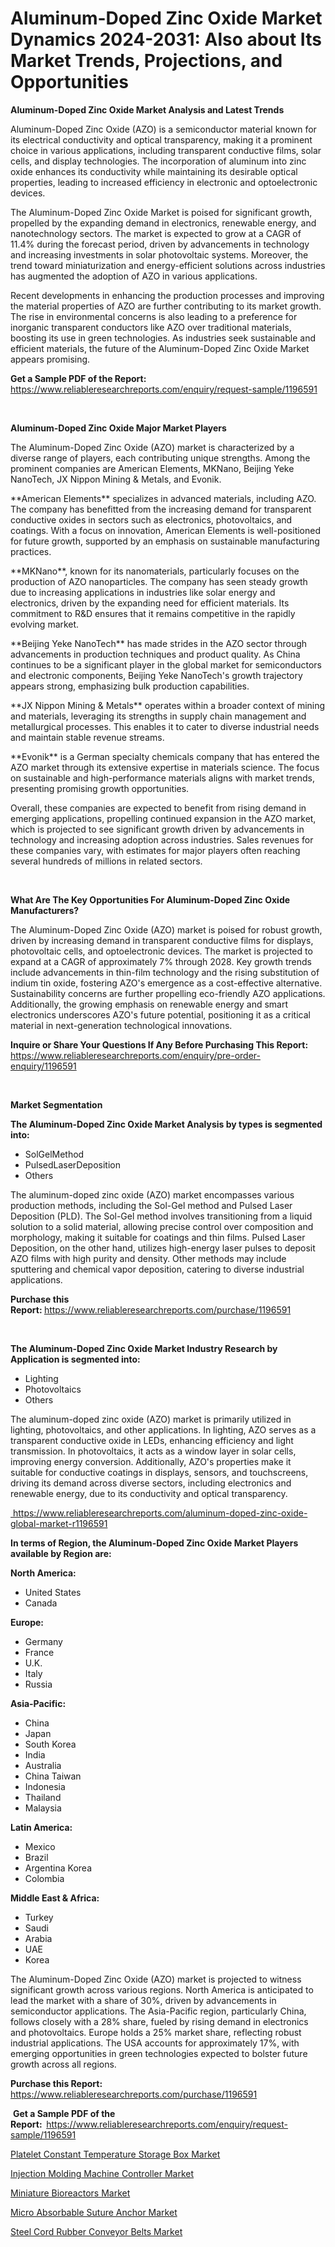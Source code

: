 <p><h1>Aluminum-Doped Zinc Oxide Market Dynamics 2024-2031: Also about Its Market Trends, Projections, and Opportunities</h1></p><p><strong>Aluminum-Doped Zinc Oxide Market Analysis and Latest Trends</strong></p>
<p><p>Aluminum-Doped Zinc Oxide (AZO) is a semiconductor material known for its electrical conductivity and optical transparency, making it a prominent choice in various applications, including transparent conductive films, solar cells, and display technologies. The incorporation of aluminum into zinc oxide enhances its conductivity while maintaining its desirable optical properties, leading to increased efficiency in electronic and optoelectronic devices.</p><p>The Aluminum-Doped Zinc Oxide Market is poised for significant growth, propelled by the expanding demand in electronics, renewable energy, and nanotechnology sectors. The market is expected to grow at a CAGR of 11.4% during the forecast period, driven by advancements in technology and increasing investments in solar photovoltaic systems. Moreover, the trend toward miniaturization and energy-efficient solutions across industries has augmented the adoption of AZO in various applications.</p><p>Recent developments in enhancing the production processes and improving the material properties of AZO are further contributing to its market growth. The rise in environmental concerns is also leading to a preference for inorganic transparent conductors like AZO over traditional materials, boosting its use in green technologies. As industries seek sustainable and efficient materials, the future of the Aluminum-Doped Zinc Oxide Market appears promising.</p></p>
<p><strong>Get a Sample PDF of the Report:&nbsp;</strong> <a href="https://www.reliableresearchreports.com/enquiry/request-sample/1196591?utm_campaign=34&utm_medium=2&utm_source=Github&utm_content=ia&utm_term=06122024&utm_id=aluminum-doped-zinc-oxide">https://www.reliableresearchreports.com/enquiry/request-sample/1196591</a></p>
<p>&nbsp;</p>
<p><strong>Aluminum-Doped Zinc Oxide Major Market Players</strong></p>
<p><p>The Aluminum-Doped Zinc Oxide (AZO) market is characterized by a diverse range of players, each contributing unique strengths. Among the prominent companies are American Elements, MKNano, Beijing Yeke NanoTech, JX Nippon Mining & Metals, and Evonik.</p><p>**American Elements** specializes in advanced materials, including AZO. The company has benefitted from the increasing demand for transparent conductive oxides in sectors such as electronics, photovoltaics, and coatings. With a focus on innovation, American Elements is well-positioned for future growth, supported by an emphasis on sustainable manufacturing practices.</p><p>**MKNano**, known for its nanomaterials, particularly focuses on the production of AZO nanoparticles. The company has seen steady growth due to increasing applications in industries like solar energy and electronics, driven by the expanding need for efficient materials. Its commitment to R&D ensures that it remains competitive in the rapidly evolving market.</p><p>**Beijing Yeke NanoTech** has made strides in the AZO sector through advancements in production techniques and product quality. As China continues to be a significant player in the global market for semiconductors and electronic components, Beijing Yeke NanoTech's growth trajectory appears strong, emphasizing bulk production capabilities.</p><p>**JX Nippon Mining & Metals** operates within a broader context of mining and materials, leveraging its strengths in supply chain management and metallurgical processes. This enables it to cater to diverse industrial needs and maintain stable revenue streams.</p><p>**Evonik** is a German specialty chemicals company that has entered the AZO market through its extensive expertise in materials science. The focus on sustainable and high-performance materials aligns with market trends, presenting promising growth opportunities.</p><p>Overall, these companies are expected to benefit from rising demand in emerging applications, propelling continued expansion in the AZO market, which is projected to see significant growth driven by advancements in technology and increasing adoption across industries. Sales revenues for these companies vary, with estimates for major players often reaching several hundreds of millions in related sectors.</p></p>
<p>&nbsp;</p>
<p><strong>What Are The Key Opportunities For Aluminum-Doped Zinc Oxide Manufacturers?</strong></p>
<p><p>The Aluminum-Doped Zinc Oxide (AZO) market is poised for robust growth, driven by increasing demand in transparent conductive films for displays, photovoltaic cells, and optoelectronic devices. The market is projected to expand at a CAGR of approximately 7% through 2028. Key growth trends include advancements in thin-film technology and the rising substitution of indium tin oxide, fostering AZO's emergence as a cost-effective alternative. Sustainability concerns are further propelling eco-friendly AZO applications. Additionally, the growing emphasis on renewable energy and smart electronics underscores AZO's future potential, positioning it as a critical material in next-generation technological innovations.</p></p>
<p><strong>Inquire or Share Your Questions If Any Before Purchasing This Report:</strong> <a href="https://www.reliableresearchreports.com/enquiry/pre-order-enquiry/1196591?utm_campaign=34&utm_medium=2&utm_source=Github&utm_content=ia&utm_term=06122024&utm_id=aluminum-doped-zinc-oxide">https://www.reliableresearchreports.com/enquiry/pre-order-enquiry/1196591</a></p>
<p>&nbsp;</p>
<p><strong>Market Segmentation</strong></p>
<p><strong>The Aluminum-Doped Zinc Oxide Market Analysis by types is segmented into:</strong></p>
<p><ul><li>SolGelMethod</li><li>PulsedLaserDeposition</li><li>Others</li></ul></p>
<p><p>The aluminum-doped zinc oxide (AZO) market encompasses various production methods, including the Sol-Gel method and Pulsed Laser Deposition (PLD). The Sol-Gel method involves transitioning from a liquid solution to a solid material, allowing precise control over composition and morphology, making it suitable for coatings and thin films. Pulsed Laser Deposition, on the other hand, utilizes high-energy laser pulses to deposit AZO films with high purity and density. Other methods may include sputtering and chemical vapor deposition, catering to diverse industrial applications.</p></p>
<p><strong>Purchase this Report:&nbsp;</strong><a href="https://www.reliableresearchreports.com/purchase/1196591?utm_campaign=34&utm_medium=2&utm_source=Github&utm_content=ia&utm_term=06122024&utm_id=aluminum-doped-zinc-oxide">https://www.reliableresearchreports.com/purchase/1196591</a></p>
<p>&nbsp;</p>
<p><strong>The Aluminum-Doped Zinc Oxide Market Industry Research by Application is segmented into:</strong></p>
<p><ul><li>Lighting</li><li>Photovoltaics</li><li>Others</li></ul></p>
<p><p>The aluminum-doped zinc oxide (AZO) market is primarily utilized in lighting, photovoltaics, and other applications. In lighting, AZO serves as a transparent conductive oxide in LEDs, enhancing efficiency and light transmission. In photovoltaics, it acts as a window layer in solar cells, improving energy conversion. Additionally, AZO's properties make it suitable for conductive coatings in displays, sensors, and touchscreens, driving its demand across diverse sectors, including electronics and renewable energy, due to its conductivity and optical transparency.</p></p>
<p><a href="https://www.reliableresearchreports.com/aluminum-doped-zinc-oxide-global-market-r1196591?utm_campaign=34&utm_medium=2&utm_source=Github&utm_content=ia&utm_term=06122024&utm_id=aluminum-doped-zinc-oxide">&nbsp;https://www.reliableresearchreports.com/aluminum-doped-zinc-oxide-global-market-r1196591</a></p>
<p><strong>In terms of Region, the Aluminum-Doped Zinc Oxide Market Players available by Region are:</strong></p>
<p>
    <p> <strong> North America: </strong>
        <ul>
            <li>United States</li>
            <li>Canada</li>
        </ul>
        </p> 
    <p> <strong> Europe: </strong>
        <ul>
            <li>Germany</li>
            <li>France</li>
            <li>U.K.</li>
            <li>Italy</li>
            <li>Russia</li>
        </ul>
        </p> 
    <p> <strong> Asia-Pacific: </strong>
        <ul>
            <li>China</li>
            <li>Japan</li>
            <li>South Korea</li>
            <li>India</li>
            <li>Australia</li>
            <li>China Taiwan</li>
            <li>Indonesia</li>
            <li>Thailand</li>
            <li>Malaysia</li>
        </ul>
        </p> 
    <p> <strong> Latin America: </strong>
        <ul>
            <li>Mexico</li>
            <li>Brazil</li>
            <li>Argentina Korea</li>
            <li>Colombia</li>
        </ul>
        </p> 
    <p> <strong> Middle East & Africa: </strong>
        <ul>
            <li>Turkey</li>
            <li>Saudi</li>
            <li>Arabia</li>
            <li>UAE</li>
            <li>Korea</li>
        </ul>
    </p>
    </p>
<p><p>The Aluminum-Doped Zinc Oxide (AZO) market is projected to witness significant growth across various regions. North America is anticipated to lead the market with a share of 30%, driven by advancements in semiconductor applications. The Asia-Pacific region, particularly China, follows closely with a 28% share, fueled by rising demand in electronics and photovoltaics. Europe holds a 25% market share, reflecting robust industrial applications. The USA accounts for approximately 17%, with emerging opportunities in green technologies expected to bolster future growth across all regions.</p></p>
<p><strong>Purchase this Report: </strong><a href="https://www.reliableresearchreports.com/purchase/1196591?utm_campaign=34&utm_medium=2&utm_source=Github&utm_content=ia&utm_term=06122024&utm_id=aluminum-doped-zinc-oxide">https://www.reliableresearchreports.com/purchase/1196591</a></p>
<p>&nbsp;<strong>Get a Sample PDF of the Report:&nbsp;&nbsp;</strong><a href="https://www.reliableresearchreports.com/enquiry/request-sample/1196591?utm_campaign=34&utm_medium=2&utm_source=Github&utm_content=ia&utm_term=06122024&utm_id=aluminum-doped-zinc-oxide">https://www.reliableresearchreports.com/enquiry/request-sample/1196591</a></p>
<p><strong></strong></p>
<p><p><a href="https://issuu.com/reportprime-2/docs/platelet-constant-temperature-storage-box-market-s?utm_campaign=34&utm_medium=2&utm_source=Github&utm_content=ia&utm_term=06122024&utm_id=aluminum-doped-zinc-oxide">Platelet Constant Temperature Storage Box Market</a></p><p><a href="https://www.linkedin.com/pulse/projected-99-cagr-injection-molding-machine-controller-market-ehlwf?utm_campaign=34&utm_medium=2&utm_source=Github&utm_content=ia&utm_term=06122024&utm_id=aluminum-doped-zinc-oxide">Injection Molding Machine Controller Market</a></p><p><a href="https://www.linkedin.com/pulse/miniature-bioreactors-market-analysis-witch-focus-key-drivers-fxbuf?utm_campaign=34&utm_medium=2&utm_source=Github&utm_content=ia&utm_term=06122024&utm_id=aluminum-doped-zinc-oxide">Miniature Bioreactors Market</a></p><p><a href="https://issuu.com/reportprime-2/docs/micro-absorbable-suture-anchor-market-size-2030.pp?utm_campaign=34&utm_medium=2&utm_source=Github&utm_content=ia&utm_term=06122024&utm_id=aluminum-doped-zinc-oxide">Micro Absorbable Suture Anchor Market</a></p><p><a href="https://github.com/AlisaRowe24/Market-Research-Report-List-1/blob/main/steel-cord-rubber-conveyor-belts-market.md?utm_campaign=34&utm_medium=2&utm_source=Github&utm_content=ia&utm_term=06122024&utm_id=aluminum-doped-zinc-oxide">Steel Cord Rubber Conveyor Belts Market</a></p></p>